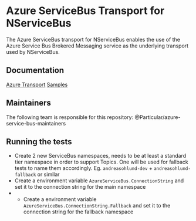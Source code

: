 # Azure ServiceBus Transport for NServiceBus

The Azure ServiceBus transport for NServiceBus enables the use of the Azure Service Bus Brokered Messaging service as the underlying transport used by NServiceBus. 

## Documentation

[Azure Transport](http://docs.particular.net/nservicebus/windows-azure-transport)
[Samples](http://docs.particular.net/samples/azure/)

## Maintainers
The following team is responsible for this repository: @Particular/azure-service-bus-maintainers

## Running the tests

* Create 2 new ServiceBus namespaces, needs to be at least a standard tier namespace in order to support Topics. One will be used for fallback tests to name them accordingly. Eg. `andreasohlund-dev` + `andreasohlund-fallback` or similar
* Create a environment variable `AzureServiceBus.ConnectionString` and set it to the connection string for the main namespace
* * Create a environment variable `AzureServiceBus.ConnectionString.Fallback` and set it to the connection string for the fallback namespace
